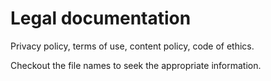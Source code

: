 # Legal documentation
Privacy policy, terms of use, content policy, code of ethics.

Checkout the file names to seek the appropriate information.
